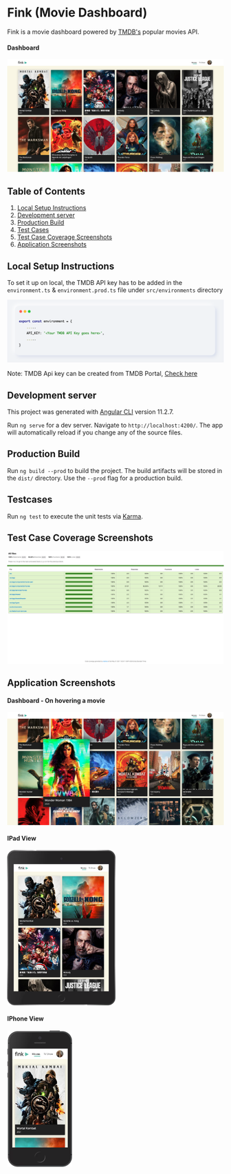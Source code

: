 # Fink (Movie Dashboard)
Fink is a movie dashboard powered by [TMDB's](https://developers.themoviedb.org/3/movies/get-popular-movies) popular movies API.

#### Dashboard
![desktop](src/assets/doc-images/landing.png)


## Table of Contents
1. [Local Setup Instructions](#local-setup)
2. [Development server](#development-server)
3. [Production Build](#production-build)
4. [Test Cases](#test-cases)
5. [Test Case Coverage Screenshots](#test-coverage-reports)
6. [Application Screenshots](#application-screenshots)


<a name="local-setup"></a>
## Local Setup Instructions

To set it up on local, the TMDB API key has to be added in the `environment.ts` & `environment.prod.ts` file under `src/environments` directory 

![environment file](src/assets/doc-images/env-config.png)

Note: TMDB Api key can be created from TMDB Portal, [Check here](https://developers.themoviedb.org/3/getting-started/introduction)

<a name="development-server"></a>
## Development server
This project was generated with [Angular CLI](https://github.com/angular/angular-cli) version 11.2.7.

Run `ng serve` for a dev server. Navigate to `http://localhost:4200/`. The app will automatically reload if you change any of the source files.

<a name="development-server"></a>
## Production Build

Run `ng build --prod` to build the project. The build artifacts will be stored in the `dist/` directory. Use the `--prod` flag for a production build.

<a name="test-cases"></a>
## Testcases 

Run `ng test` to execute the unit tests via [Karma](https://karma-runner.github.io).

<a name="test-coverage-reports"></a>
## Test Case Coverage Screenshots

![testcoverage](src/assets/doc-images/coverage.png)

<a name="application-screenshots"></a>
## Application Screenshots

#### Dashboard - On hovering a movie
![desktop-on-hover](src/assets/doc-images/on-hover.png)

#### IPad View
<img src="src/assets/doc-images/ipad.png" width="50%">

#### IPhone View
<img src="src/assets/doc-images/iphone.png" width="30%">

